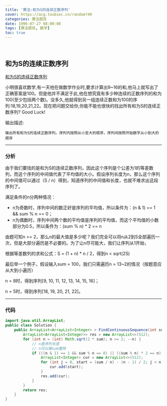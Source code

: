 ```yaml
---
title: '算法:和为S的连续正数序列'
cover: https://acg.toubiec.cn/random?49
categories: 算法题目
date: 1996-07-27 08:00:00
tags: [算法题目, 数学]
toc: true
---
```


<br/>

<!--more-->

## 和为S的连续正数序列

[和为S的连续正数序列](https://www.nowcoder.com/practice/c451a3fd84b64cb19485dad758a55ebe?tpId=13&tqId=11194&tPage=3&rp=1&ru=%2Fta%2Fcoding-interviews&qru=%2Fta%2Fcoding-interviews%2Fquestion-ranking)

小明很喜欢数学,有一天他在做数学作业时,要求计算出9~16的和,他马上就写出了正确答案是100。但是他并不满足于此,他在想究竟有多少种连续的正数序列的和为100(至少包括两个数)。没多久,他就得到另一组连续正数和为100的序列:18,19,20,21,22。现在把问题交给你,你能不能也很快的找出所有和为S的连续正数序列? Good Luck!

输出描述:

```
输出所有和为S的连续正数序列。序列内按照从小至大的顺序，序列间按照开始数字从小到大的顺序
```

****

### 分析

由于我们要找的是和为S的连续正数序列，因此这个序列是个公差为1的等差数列，而这个序列的中间值代表了平均值的大小。假设序列长度为n，那么这个序列的中间值可以通过（S / n）得到，知道序列的中间值和长度，也就不难求出这段序列了。 

满足条件的n分两种情况： 

-   n为奇数时，序列中间的数正好是序列的平均值，所以条件为：(n & 1) == 1 && sum % n == 0；
-   n为偶数时，序列中间两个数的平均值是序列的平均值，而这个平均值的小数部分为0.5，所以条件为：(sum % n) * 2 == n 

由题可知n >= 2，那么n的最大值是多少呢？我们完全可以将n从2到S全部遍历一次，但是大部分遍历是不必要的。为了让n尽可能大，我们让序列从1开始， 

  根据等差数列的求和公式：S = (1 + n) * n / 2，得到n < sqrt(2S)

  最后举一个例子，假设输入sum = 100，我们只需遍历n = 13~2的情况（按题意应从大到小遍历）

n = 8时，得到序列[9, 10, 11, 12, 13, 14, 15, 16]；

n = 5时，得到序列[18, 19, 20, 21, 22]。 

****

### 代码

```java
import java.util.ArrayList;
public class Solution {
    public ArrayList<ArrayList<Integer> > FindContinuousSequence(int sum) {
        ArrayList<ArrayList<Integer>> res = new ArrayList<>(512);
        for (int n = (int) Math.sqrt(2 * sum); n >= 2; --n) {
            // n是序列长度
            // n可以被sum整除
            if (((n & 1) == 1 && sum % n == 0) || ((sum % n) * 2 == n)) {
                ArrayList<Integer> cur = new ArrayList<>(512);
                for (int j = 0, start = (sum / n) - (n - 1) / 2; j < n; ++j, start++) {
                    cur.add(start);
                }
                res.add(cur);
            }
        }
        return res;
    }
}
```

